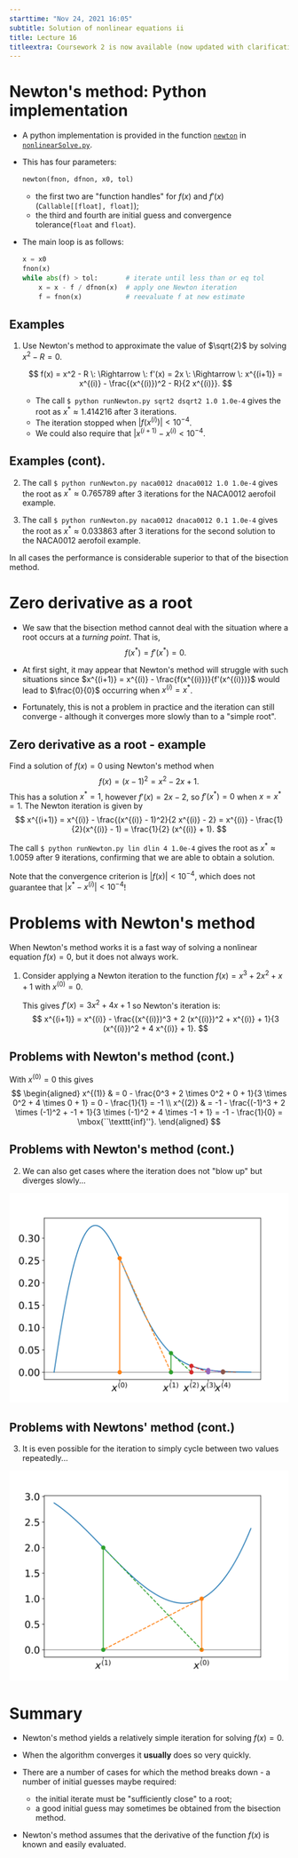 ```yaml
---
starttime: "Nov 24, 2021 16:05"
subtitle: Solution of nonlinear equations ii
title: Lecture 16
titleextra: Coursework 2 is now available (now updated with clarifications). Deadline 9 December.
---
```


# Newton's method: Python implementation

-   A python implementation is provided in the function [`newton`](../code/nonlinearSolve.html#newton) in [`nonlinearSolve.py`](../code/nonlinearSolve.html).

-   This has four parameters:

    ``` python
    newton(fnon, dfnon, x0, tol)
    ```

    -   the first two are "function handles" for $f(x)$ and $f'(x)$ (`Callable[[float], float]`);
    -   the third and fourth are initial guess and convergence tolerance(`float` and `float`).

-   The main loop is as follows:

    ``` python
    x = x0
    fnon(x)
    while abs(f) > tol:       # iterate until less than or eq tol
        x = x - f / dfnon(x)  # apply one Newton iteration
        f = fnon(x)           # reevaluate f at new estimate
    ```

## Examples

1.  Use Newton's method to approximate the value of $\sqrt{2}$ by solving $x^2 - R = 0$.

    $$
     f(x) = x^2 - R
     \:
     \Rightarrow
     \:
     f'(x) = 2x
     \:
     \Rightarrow
     \:
     x^{(i+1)} = x^{(i)} - \frac{(x^{(i)})^2 - R}{2 x^{(i)}}.
     $$

    -   The call `$ python runNewton.py sqrt2 dsqrt2 1.0 1.0e-4` gives the root as $x^* \approx 1.414216$ after 3 iterations.
    -   The iteration stopped when $|f(x^{(i)})| < 10^{-4}$.
    -   We could also require that $|x^{(i+1)} - x^{(i)} < 10^{-4}$.

## Examples (cont).

2.  The call `$ python runNewton.py naca0012 dnaca0012 1.0 1.0e-4` gives the root as $x^* \approx 0.765789$ after 3 iterations for the NACA0012 aerofoil example.

3.  The call `$ python runNewton.py naca0012 dnaca0012 0.1 1.0e-4` gives the root as $x^* \approx 0.033863$ after 3 iterations for the second solution to the NACA0012 aerofoil example.

In all cases the performance is considerable superior to that of the bisection method.

# Zero derivative as a root

-   We saw that the bisection method cannot deal with the situation where a root occurs at a *turning point*. That is, $$
    f(x^*) = f'(x^*) = 0.
    $$

-   At first sight, it may appear that Newton's method will struggle with such situations since $x^{(i+1)} = x^{(i)} - \frac{f(x^{(i)})}{f'(x^{(i)})}$ would lead to $\frac{0}{0}$ occurring when $x^{(i)} = x^*$.

-   Fortunately, this is not a problem in practice and the iteration can still converge - although it converges more slowly than to a "simple root".

## Zero derivative as a root - example

Find a solution of $f(x) = 0$ using Newton's method when $$
f(x) = (x-1)^2 = x^2 - 2x + 1.
$$ This has a solution $x^* = 1$, however $f'(x) = 2x - 2$, so $f'(x^*) = 0$ when $x = x^*= 1$. The Newton iteration is given by $$
x^{(i+1)} = x^{(i)} - \frac{(x^{(i)} - 1)^2}{2 x^{(i)} - 2}
= x^{(i)} - \frac{1}{2}(x^{(i)} - 1)
= \frac{1}{2} (x^{(i)} + 1).
$$

The call `$ python runNewton.py lin dlin 4 1.0e-4` gives the root as $x^* \approx 1.0059$ after 9 iterations, confirming that we are able to obtain a solution.

Note that the convergence criterion is $|f(x)| < 10^{-4}$, which does not guarantee that $|x^* - x^{(i)}| < 10^{-4}$!

# Problems with Newton's method

When Newton's method works it is a fast way of solving a nonlinear equation $f(x) = 0$, but it does not always work.

1.  Consider applying a Newton iteration to the function $f(x) = x^3 + 2 x^2 + x + 1$ with $x^{(0)} = 0$.

    This gives $f'(x) = 3 x^2 + 4 x + 1$ so Newton's iteration is: $$
     x^{(i+1)} = x^{(i)} - \frac{(x^{(i)})^3 + 2 (x^{(i)})^2 + x^{(i)} + 1}{3 (x^{(i)})^2 + 4 x^{(i)} + 1}.
     $$

## Problems with Newton's method (cont.)

With $x^{(0)} = 0$ this gives $$
\begin{aligned}
 x^{(1)}
 & = 0 - \frac{0^3 + 2 \times 0^2 + 0 + 1}{3 \times 0^2 + 4 \times 0 + 1}
 = 0 - \frac{1}{1} = -1 \\
 x^{(2)}
 & = -1 - \frac{(-1)^3 + 2 \times (-1)^2 + -1 + 1}{3 \times (-1)^2 + 4 \times -1 + 1}
 = -1 - \frac{1}{0} = \mbox{``\texttt{inf}''}.
 \end{aligned}
$$

## Problems with Newton's method (cont.)

2.  We can also get cases where the iteration does not "blow up" but diverges slowly...

![](../img/lec16/newton-2.svg)

## Problems with Newtons' method (cont.)

3.  It is even possible for the iteration to simply cycle between two values repeatedly...

![](../img/lec16/newton-3.svg)

# Summary

-   Newton's method yields a relatively simple iteration for solving $f(x) = 0$.

-   When the algorithm converges it **usually** does so very quickly.

-   There are a number of cases for which the method breaks down - a number of initial guesses maybe required:

    -   the initial iterate must be "sufficiently close" to a root;
    -   a good initial guess may sometimes be obtained from the bisection method.

-   Newton's method assumes that the derivative of the function $f(x)$ is known and easily evaluated.
